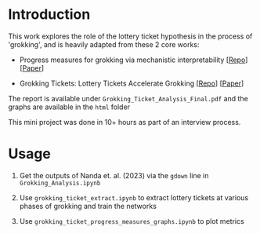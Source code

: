 # Introduction
This work explores the role of the lottery ticket hypothesis in the process of 'grokking', and is heavily adapted from these 2 core works:

- Progress measures for grokking via mechanistic interpretability
[[Repo](https://github.com/mechanistic-interpretability-grokking/progress-measures-paper)]
[[Paper](https://arxiv.org/abs/2301.05217)]

- Grokking Tickets: Lottery Tickets Accelerate Grokking
[[Repo](https://github.com/gouki510/Grokking-Tickets)]
[[Paper](https://arxiv.org/abs/2310.19470)]

The report is available under `Grokking_Ticket_Analysis_Final.pdf` and the graphs are available in the `html` folder

This mini project was done in 10+ hours as part of an interview process.

# Usage
1. Get the outputs of Nanda et. al. (2023) via the `gdown` line in `Grokking_Analysis.ipynb`

2. Use `grokking_ticket_extract.ipynb` to extract lottery tickets at various phases of grokking and train the networks

3. Use `grokking_ticket_progress_measures_graphs.ipynb` to plot metrics